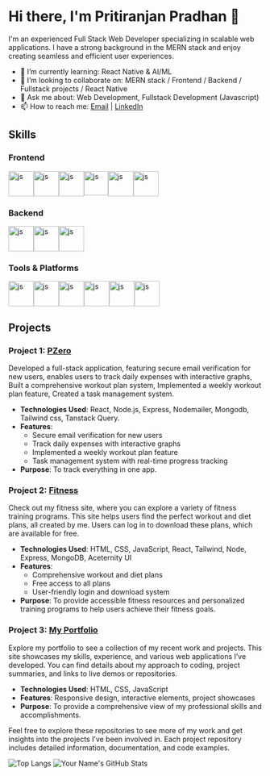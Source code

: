 # Hi there, I'm Pritiranjan Pradhan 👋
I'm an experienced Full Stack Web Developer specializing in scalable web applications. I have a strong background in the MERN stack and enjoy creating seamless and efficient user experiences.

- 🌱 I’m currently learning: React Native & AI/ML
- 👯 I’m looking to collaborate on: MERN stack / Frontend / Backend / Fullstack projects / React Native
- 💬 Ask me about: Web Development, Fullstack Development (Javascript)
- 📫 How to reach me: <a href="mailto:ppritiranjan7@gmail.com">Email</a> | <a href="https://www.linkedin.com/in/prpradhan13" target="_blank">LinkedIn</a>

## Skills

### Frontend
<div style="display:flex; width:100%;">
    <img src="https://dl.dropboxusercontent.com/scl/fi/6suk3fdj1tijw13rjj0ih/icons8-javascript-48.png?rlkey=6ibk94s8xqob72vaz71kzmrmt&st=ytf12hok&dl=0" alt="js" style="width:50px; height:auto;"/>
    <img src="https://dl.dropboxusercontent.com/scl/fi/r4i8pc0sum8fdwcbhi5nk/icons8-html-48.png?rlkey=wsp2kt2lkwpm0eovsejffhuji&st=e5oxib6k&dl=0" alt="js" style="width:50px; height:auto;"/>
    <img src="https://dl.dropboxusercontent.com/scl/fi/vnb32aszw9ibdyxcip4m5/icons8-css-48.png?rlkey=y1y8sndozjf2udncasefx2vlo&st=dvj2gt8p&dl=0" alt="js" style="width:50px; height:auto;"/>
    <img src="https://dl.dropboxusercontent.com/scl/fi/wmq8xqsrpifdbasqb447p/icons8-react-js-40.png?rlkey=sdplsyx3o0aot8j2gp1o50bkb&st=8sowz0iz&dl=0" alt="js" style="width:48px; height:auto;"/>
    <img src="https://dl.dropboxusercontent.com/scl/fi/a2z4elpmrnpujuobmp8oa/icons8-typescript-48.png?rlkey=sgziwzabmna8gp690neg6ktbp&st=l2i6swhc&dl=0" alt="js" style="width:50px; height:auto;"/>
    <img src="https://dl.dropboxusercontent.com/scl/fi/58qpnyrilxvfw4msw1x8a/icons8-tailwind-css-48.png?rlkey=sk1foparkrni1xjtr247l42vl&st=g0v7ilf7&dl=0" alt="js" style="width:50px; height:auto;"/> 
</div>

### Backend
<div style="display:flex; width:100%;">
    <img src="https://dl.dropboxusercontent.com/scl/fi/1rnpxue42ra5prt09i4yj/icons8-node-js-48.png?rlkey=vqk5wvkchswy33zek1q931tv0&st=smgd6y37&dl=0" alt="js" style="width:50px; height:auto;"/>
    <img src="https://dl.dropboxusercontent.com/scl/fi/rkbe4wn093ts5oa8zzbtt/icons8-express-js-50.png?rlkey=9o68v15fymgqgbak9as28jtm0&st=i7rw9ljy&dl=0" alt="js" style="width:50px; height:auto;"/>
    <img src="https://dl.dropboxusercontent.com/scl/fi/1v33oq88odxjsqk2crtyo/icons8-mongo-db-48.png?rlkey=kfgcq7wcmoyqhtqnh4o3jeizt&st=hg64q33e&dl=0" alt="js" style="width:50px; height:auto;"/>
</div>

### Tools & Platforms
<div style="display:flex; width:100%;">
    <img src="[https://dl.dropboxusercontent.com/scl/fi/fqt9ah23jgzmlvltpsus7/icons8-github-50.png?rlkey=h3w1vj9y82cam7yalle4ghwoi&st=mwjywjts&dl=0](https://www.dropbox.com/scl/fi/fqt9ah23jgzmlvltpsus7/icons8-github-50.png?rlkey=h3w1vj9y82cam7yalle4ghwoi&st=upupkvsg&dl=0)" alt="js" style="width:50px; height:auto;"/>
    <img src="https://dl.dropboxusercontent.com/scl/fi/e3w52bvppub8k2ww6cxjk/icons8-vs-code-48.png?rlkey=q1owkm60qpmk8rowggv9t5t1h&st=f0aqqinu&dl=0" alt="js" style="width:50px; height:auto;"/>
    <img src="https://dl.dropboxusercontent.com/scl/fi/ccu61hqagg8ivrpjm4m35/icons8-docker-48.png?rlkey=2du0u3vbw6gbd1t8etgqon1up&st=wugmwwmv&dl=0" alt="js" style="width:50px; height:auto;"/>
    <img src="https://dl.dropboxusercontent.com/scl/fi/s3p7xo55vwgqof82zp5jz/icons8-postman-api-48.png?rlkey=7522zkvfjba6skrrmng55m1sc&st=bfb317ci&dl=0" alt="js" style="width:50px; height:auto;"/>
    <img src="https://dl.dropboxusercontent.com/scl/fi/66d3zbikuyk1gk22x3c3f/ff19f5f57213dced9e6b0e3bc5181b6d.png?rlkey=ol93gck6pb3d8h4lrmm91f4yb&st=omqca7xz&dl=0" alt="js" style="width:50px; height:auto;"/>
    <img src="https://dl.dropboxusercontent.com/scl/fi/iuq4ypixnehl4vzex6paw/pngwing.com-1.png?rlkey=q6227caq8zae7728mnjoedhqt&st=wbc0v6aw&dl=0" alt="js" style="width:50px; height:auto;"/>
</div>

## Projects

### Project 1: [PZero](https://pzero.vercel.app)
Developed a full-stack application, featuring secure email verification for new users, enables users to track daily expenses with interactive graphs, Built a comprehensive workout plan system, Implemented a weekly workout plan feature, Created a task management system. 

- **Technologies Used**:  React, Node.js, Express, Nodemailer, Mongodb, Tailwind css, Tanstack Query.
- **Features**: 
  - Secure email verification for new users
  - Track daily expenses with interactive graphs
  - Implemented a weekly workout plan feature
  - Task management system with real-time progress tracking
- **Purpose**: To track everything in one app.

### Project 2: [Fitness](https://fitpr.netlify.app)
Check out my fitness site, where you can explore a variety of fitness training programs. This site helps users find the perfect workout and diet plans, all created by me. Users can log in to download these plans, which are available for free.

- **Technologies Used**: HTML, CSS, JavaScript, React, Tailwind, Node, Express, MongoDB, Aceternity UI
- **Features**: 
  - Comprehensive workout and diet plans
  - Free access to all plans
  - User-friendly login and download system
- **Purpose**: To provide accessible fitness resources and personalized training programs to help users achieve their fitness goals.

### Project 3: [My Portfolio](https://prpradhan13.github.io/myprotfolio/)
Explore my portfolio to see a collection of my recent work and projects. This site showcases my skills, experience, and various web applications I’ve developed. You can find details about my approach to coding, project summaries, and links to live demos or repositories.

- **Technologies Used**: HTML, CSS, JavaScript
- **Features**: Responsive design, interactive elements, project showcases
- **Purpose**: To provide a comprehensive view of my professional skills and accomplishments.

Feel free to explore these repositories to see more of my work and get insights into the projects I’ve been involved in. Each project repository includes detailed information, documentation, and code examples.

<img src="https://github-readme-stats.vercel.app/api/top-langs/?username=prpradhan13&layout=compact&theme=radical" alt="Top Langs">

<img src="https://github-readme-stats.vercel.app/api?username=prpradhan13&show_icons=true&theme=radical" alt="Your Name's GitHub Stats">


